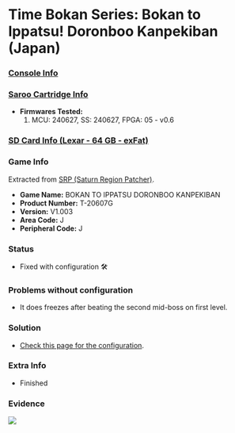 # Time Bokan Series: Bokan to Ippatsu! Doronboo Kanpekiban (Japan)

### [Console Info](../../../../../Info/Consoles/VA13/README.md)

### [Saroo Cartridge Info](../../../../../Info/Cartridges/RetroGameParadiseStore/1.32F/README.md)

- <b>Firmwares Tested:</b>
  1. MCU: 240627, SS: 240627, FPGA: 05 - v0.6

### [SD Card Info (Lexar - 64 GB - exFat)](../../../../../Info/SdCards/Lexar/64GB/exfat/README.md)

### Game Info

Extracted from [SRP (Saturn Region Patcher)](https://segaxtreme.net/resources/saturn-region-patcher.81/download).

- <b>Game Name:</b> BOKAN TO IPPATSU DORONBOO KANPEKIBAN
- <b>Product Number:</b> T-20607G
- <b>Version:</b> V1.003
- <b>Area Code:</b> J
- <b>Peripheral Code:</b> J

### Status

- Fixed with configuration :hammer_and_wrench:

### Problems without configuration

- It does freezes after beating the second mid-boss on first level.

### Solution

- [Check this page for the configuration](https://github.com/williamdsw/saroo-configuration-list/blob/master/Regions/Retails/Japan/T-20607G/README.md).

### Extra Info

- Finished

### Evidence

[![](https://img.youtube.com/vi/1NNZFPtxaRI/0.jpg)](https://www.youtube.com/watch?v=1NNZFPtxaRI)
